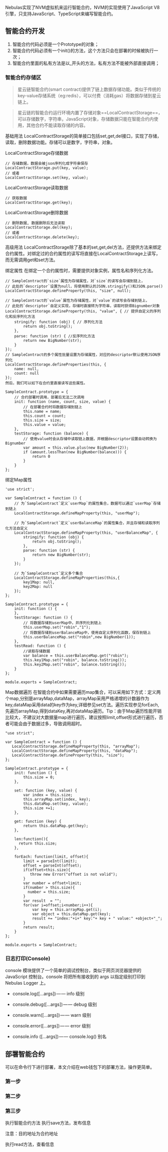
Nebulas实现了NVM虚拟机来运行智能合约，NVM的实现使用了JavaScript V8引擎，只支持JavaScript、TypeScript来编写智能合约。
## 智能合约开发
1. 智能合约代码必须是一个Prototype的对象； 
2. 智能合约代码必须有一个init()的方法，这个方法只会在部署的时候被执行一次； 
3. 智能合约里面的私有方法是以_开头的方法，私有方法不能被外部直接调用； 

### 智能合约存储区  
> 星云链智能合约(smart contract)提供了链上数据存储功能。类似于传统的key-value存储系统（eg:redis），可以付费（消耗gas）将数据存储到星云链上。

> 星云链的智能合约运行环境内置了存储对象==LocalContractStorage==，可以存储数字，字符串，JavaScript对象，存储数据只能在智能合约内使用，其他合约不能读取存储的内容。

基础用法
LocalContractStorage的简单接口包括set,get,del接口，实现了存储，读取，删除数据功能。存储可以是数字，字符串，对象。

LocalContractStorage存储数据
```
// 存储数据，数据会被json序列化成字符串保存
LocalContractStorage.put(key, value);
// 或者
LocalContractStorage.set(key, value);
```
LocalContractStorage读取数据
```
// 获取数据
LocalContractStorage.get(key);
```
LocalContractStorage删除数据
```
// 删除数据, 数据删除后无法读取
LocalContractStorage.del(key);
// 或者
LocalContractStorage.delete(key);
```
高级用法
LocalContractStorage除了基本的set,get,del方法，还提供方法来绑定合约属性。对绑定过的合约属性的读写将直接在LocalContractStorage上读写，而无需调用get和set方法。

绑定属性
在绑定一个合约属性时，需要提供对象实例，属性名和序列化方法。
```
// SampleContract的`size`属性为存储属性，对`size`的读写会存储到链上，
// 此处的`descriptor`设置为null，将使用默认的JSON.stringify()和JSON.parse()
LocalContractStorage.defineProperty(this, "size", null);

// SampleContract的`value`属性为存储属性，对`value`的读写会存储到链上，
// 此处的`descriptor`自定义实现，存储时直接转为字符串，读取时获得Bignumber对象
LocalContractStorage.defineProperty(this, "value", { // 提供自定义的序列化和反序列化方法
    stringify: function (obj) { // 序列化方法
        return obj.toString();
    },
    parse: function (str) { //反序列化方法
        return new BigNumber(str);
    }
});
// SampleContract的多个属性批量设置为存储属性，对应的descriptor默认使用JSON序列化
LocalContractStorage.defineProperties(this, {
    name: null,
    count: null
});
然后，我们可以如下在合约里直接读写这些属性。

SampleContract.prototype = {
    // 合约部署时调用，部署后无法二次调用
    init: function (name, count, size, value) {
        // 在部署合约时将数据存储到链上
        this.name = name;
        this.count = count;
        this.size = size;
        this.value = value;
    },
    testStorage: function (balance) {
        // 使用value时会从存储中读取链上数据，并根据descriptor设置自动转换为Bignumber
        var amount = this.value.plus(new BigNumber(2));
        if (amount.lessThan(new BigNumber(balance))) {
            return 0
        }
    }
};

```
绑定Map属性
```
'use strict';

var SampleContract = function () {
    // 为`SampleContract`定义`userMap`的属性集合，数据可以通过`userMap`存储到链上
    LocalContractStorage.defineMapProperty(this, "userMap");

    // 为`SampleContract`定义`userBalanceMap`的属性集合，并且存储和读取序列化方法自定义
    LocalContractStorage.defineMapProperty(this, "userBalanceMap", {
        stringify: function (obj) {
            return obj.toString();
        },
        parse: function (str) {
            return new BigNumber(str);
        }
    });

    // 为`SampleContract`定义多个集合
    LocalContractStorage.defineMapProperties(this,{
        key1Map: null,
        key2Map: null
    });
};

SampleContract.prototype = {
    init: function () {
    },
    testStorage: function () {
        // 将数据存储到userMap中，并序列化到链上
        this.userMap.set("robin","1");
        // 将数据存储到userBalanceMap中，使用自定义序列化函数，保存到链上
        this.userBalanceMap.set("robin",new BigNumber(1));
    },
    testRead: function () {
        //读取存储数据
        var balance = this.userBalanceMap.get("robin");
        this.key1Map.set("robin", balance.toString());
        this.key2Map.set("robin", balance.toString());
    }
};

module.exports = SampleContract;
```
Map数据遍历
在智能合约中如果需要遍历map集合，可以采用如下方式：定义两个map,分别是arrayMap,dataMap，arrayMap采用严格递增的计数器作为key,dataMap采用data的key作为key,详细参见set方法。遍历实现参见forEach,先遍历arrayMap,得到dataKey,再对dataMap遍历。Tip：由于Map遍历性能开销比较大，不建议对大数据量map进行遍历，建议按照limit,offset形式进行遍历，否者可能会由于数据过多，导致调用超时。
```
"use strict";

var SampleContract = function () {
   LocalContractStorage.defineMapProperty(this, "arrayMap");
   LocalContractStorage.defineMapProperty(this, "dataMap");
   LocalContractStorage.defineProperty(this, "size");
};

SampleContract.prototype = {
    init: function () {
        this.size = 0;
    },

    set: function (key, value) {
        var index = this.size;
        this.arrayMap.set(index, key);
        this.dataMap.set(key, value);
        this.size +=1;
    },

    get: function (key) {
        return this.dataMap.get(key);
    },

    len:function(){
      return this.size;
    },

    forEach: function(limit, offset){
        limit = parseInt(limit);
        offset = parseInt(offset);
        if(offset>this.size){
           throw new Error("offset is not valid");
        }
        var number = offset+limit;
        if(number > this.size){
          number = this.size;
        }
        var result  = "";
        for(var i=offset;i<number;i++){
            var key = this.arrayMap.get(i);
            var object = this.dataMap.get(key);
            result += "index:"+i+" key:"+ key + " value:" +object+"_";
        }
        return result;
    }
};

module.exports = SampleContract;
```

### 日志打印(Console)

console 模块提供了一个简单的调试控制台，类似于网页浏览器提供的 JavaScript 控制台。console 将把所有接收到的 args 以指定级别打印到 Nebulas Logger 上。

+ console.log([…args<any>]) — — info 级别

+ console.debug([…args<any>]) — — debug 级别

+ console.warn([…args<any>]) — — warn 级别

+ console.error([…args<any>]) — — error 级别

+ console.info ([…args<any>]) — — console.log() 别名


## 部署智能合约  
可以在命令行下进行部署，本文介绍在web钱包下的部署方法，操作更简单。  

###  第一步  
 
###  第二步  

###  第三步  


执行智能合约方法
执行save方法，发布信息




注意：目的地址为合约地址

执行read方法，查看信息


